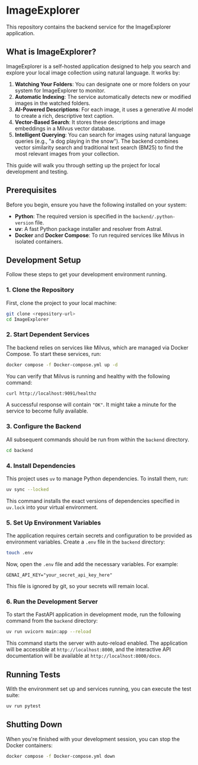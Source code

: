# ImageExplorer

This repository contains the backend service for the ImageExplorer application.

## What is ImageExplorer?

ImageExplorer is a self-hosted application designed to help you search and explore your local image collection using natural language. It works by:

1.  **Watching Your Folders**: You can designate one or more folders on your system for ImageExplorer to monitor.
2.  **Automatic Indexing**: The service automatically detects new or modified images in the watched folders.
3.  **AI-Powered Descriptions**: For each image, it uses a generative AI model to create a rich, descriptive text caption.
4.  **Vector-Based Search**: It stores these descriptions and image embeddings in a Milvus vector database.
5.  **Intelligent Querying**: You can search for images using natural language queries (e.g., "a dog playing in the snow"). The backend combines vector similarity search and traditional text search (BM25) to find the most relevant images from your collection.

This guide will walk you through setting up the project for local development and testing.

## Prerequisites

Before you begin, ensure you have the following installed on your system:

- **Python**: The required version is specified in the `backend/.python-version` file.
- **uv**: A fast Python package installer and resolver from Astral.
- **Docker** and **Docker Compose**: To run required services like Milvus in isolated containers.

## Development Setup

Follow these steps to get your development environment running.

### 1. Clone the Repository

First, clone the project to your local machine:

```bash
git clone <repository-url>
cd ImageExplorer
```

### 2. Start Dependent Services

The backend relies on services like Milvus, which are managed via Docker Compose. To start these services, run:

```bash
docker compose -f Docker-compose.yml up -d
```

You can verify that Milvus is running and healthy with the following command:

```bash
curl http://localhost:9091/healthz
```

A successful response will contain `"OK"`. It might take a minute for the service to become fully available.

### 3. Configure the Backend

All subsequent commands should be run from within the `backend` directory.

```bash
cd backend
```

### 4. Install Dependencies

This project uses `uv` to manage Python dependencies. To install them, run:

```bash
uv sync --locked
```
This command installs the exact versions of dependencies specified in `uv.lock` into your virtual environment.

### 5. Set Up Environment Variables

The application requires certain secrets and configuration to be provided as environment variables. Create a `.env` file in the `backend` directory:

```bash
touch .env
```

Now, open the `.env` file and add the necessary variables. For example:

```env
GENAI_API_KEY="your_secret_api_key_here"
```

This file is ignored by git, so your secrets will remain local.

### 6. Run the Development Server

To start the FastAPI application in development mode, run the following command from the `backend` directory:

```bash
uv run uvicorn main:app --reload
```

This command starts the server with auto-reload enabled. The application will be accessible at `http://localhost:8000`, and the interactive API documentation will be available at `http://localhost:8000/docs`.

## Running Tests

With the environment set up and services running, you can execute the test suite:

```bash
uv run pytest
```

## Shutting Down

When you're finished with your development session, you can stop the Docker containers:

```bash
docker compose -f Docker-compose.yml down
```